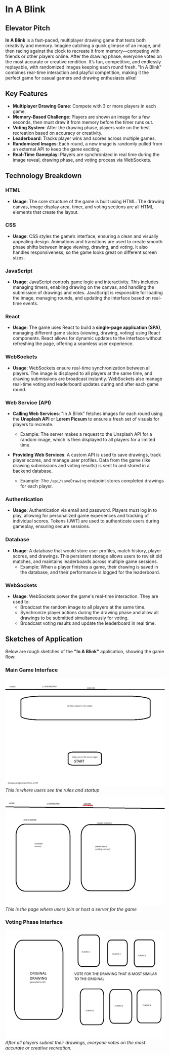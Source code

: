 # In A Blink

## Elevator Pitch
**In A Blink** is a fast-paced, multiplayer drawing game that tests both creativity and memory. Imagine catching a quick glimpse of an image, and then racing against the clock to recreate it from memory—competing with friends or other players online. After the drawing phase, everyone votes on the most accurate or creative rendition. It’s fun, competitive, and endlessly replayable, with randomized images keeping each round fresh. "In A Blink" combines real-time interaction and playful competition, making it the perfect game for casual gamers and drawing enthusiasts alike!

## Key Features
- **Multiplayer Drawing Game**: Compete with 3 or more players in each game.
- **Memory-Based Challenge**: Players are shown an image for a few seconds, then must draw it from memory before the timer runs out.
- **Voting System**: After the drawing phase, players vote on the best recreation based on accuracy or creativity.
- **Leaderboard**: Tracks player wins and scores across multiple games.
- **Randomized Images**: Each round, a new image is randomly pulled from an external API to keep the game exciting.
- **Real-Time Gameplay**: Players are synchronized in real time during the image reveal, drawing phase, and voting process via WebSockets.

## Technology Breakdown

### HTML
- **Usage**: The core structure of the game is built using HTML. The drawing canvas, image display area, timer, and voting sections are all HTML elements that create the layout.
  
### CSS
- **Usage**: CSS styles the game’s interface, ensuring a clean and visually appealing design. Animations and transitions are used to create smooth phase shifts between image viewing, drawing, and voting. It also handles responsiveness, so the game looks great on different screen sizes.

### JavaScript
- **Usage**: JavaScript controls game logic and interactivity. This includes managing timers, enabling drawing on the canvas, and handling the submission of drawings and votes. JavaScript is responsible for loading the image, managing rounds, and updating the interface based on real-time events.

### React
- **Usage**: The game uses React to build a **single-page application (SPA)**, managing different game states (viewing, drawing, voting) using React components. React allows for dynamic updates to the interface without refreshing the page, offering a seamless user experience.

### WebSockets
- **Usage**: WebSockets ensure real-time synchronization between all players. The image is displayed to all players at the same time, and drawing submissions are broadcast instantly. WebSockets also manage real-time voting and leaderboard updates during and after each game round.

### Web Service (API)
- **Calling Web Services**: "In A Blink" fetches images for each round using the **Unsplash API** or **Lorem Picsum** to ensure a fresh set of visuals for players to recreate.
  - Example: The server makes a request to the Unsplash API for a random image, which is then displayed to all players for a limited time.
  
- **Providing Web Services**: A custom API is used to save drawings, track player scores, and manage user profiles. Data from the game (like drawing submissions and voting results) is sent to and stored in a backend database.
  - Example: The `/api/saveDrawing` endpoint stores completed drawings for each player.

### Authentication
- **Usage**: Authentication via email and password. Players must log in to play, allowing for personalized game experiences and tracking of individual scores. Tokens (JWT) are used to authenticate users during gameplay, ensuring secure sessions.

### Database
- **Usage**: A database that would store user profiles, match history, player scores, and drawings. This persistent storage allows users to revisit old matches, and maintains leaderboards across multiple game sessions.
  - Example: When a player finishes a game, their drawing is saved in the database, and their performance is logged for the leaderboard.

### WebSockets
- **Usage**: WebSockets power the game's real-time interaction. They are used to:
  - Broadcast the random image to all players at the same time.
  - Synchronize player actions during the drawing phase and allow all drawings to be submitted simultaneously for voting.
  - Broadcast voting results and update the leaderboard in real time.

## Sketches of Application
Below are rough sketches of the **"In A Blink"** application, showing the game flow:

### Main Game Interface
![HomePage sketch](./homepage.jpg)
*This is where users see the rules and startup*

![Server sketch](./SERVER.jpg)
*This is the page where users join or host a server for the game*

### Voting Phase Interface
![Voting Phase Sketch](./drawing.jpg)
*After all players submit their drawings, everyone votes on the most accurate or creative recreation.*


